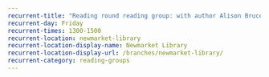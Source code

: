 ```yaml
---
recurrent-title: "Reading round reading group: with author Alison Bruce"
recurrent-day: Friday
recurrent-times: 1300-1500
recurrent-location: newmarket-library
recurrent-location-display-name: Newmarket Library
recurrent-location-display-url: /branches/newmarket-library/
recurrent-category: reading-groups
---
```

